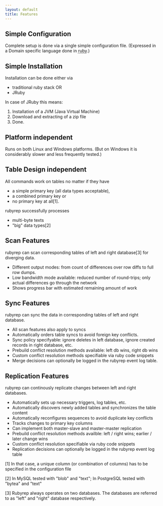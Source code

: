 ```yaml
---
layout: default
title: Features
---
```


Simple Configuration
--------------------

Complete setup is done via a single simple configuration file.
(Expressed in a Domain specific language done in <acronym title="programming language">ruby</acronym>.)

Simple Installation
-------------------

Installation can be done either via

-   traditional ruby stack OR
-   JRuby

In case of JRuby this means:

1.  Installation of a JVM (Java Virtual Machine)
2.  Download and extracting of a zip file
3.  Done.

Platform independent
--------------------

Runs on both Linux and Windows platforms.
(But on Windows it is considerably slower and less frequently tested.)

Table Design independent
------------------------

All commands work on tables no matter if they have

-   a simple primary key (all data types acceptable),
-   a combined primary key or
-   no primary key at all[1].

rubyrep successfully processes

-   multi-byte texts
-   "big" data types[2]

Scan Features
-------------

rubyrep can scan corresponding tables of left and right database[3] for diverging data.

-   Different output modes: from count of differences over row diffs to full row dumps.
-   Low bandwidth mode available: reduced number of round-trips; only actual differences go through the network
-   Shows progress bar with estimated remaining amount of work

Sync Features
-------------

rubyrep can sync the data in corresponding tables of left and right database.

-   All scan features also apply to syncs
-   Automatically orders table syncs to avoid foreign key conflicts.
-   Sync policy specifyable: ignore deletes in left database, ignore created records in right database, etc.
-   Prebuild conflict resolution methods available: left db wins, right db wins
-   Custom conflict resolution methods specifiable via ruby code snippets
-   Merge decisions can optionally be logged in the rubyrep event log table.

Replication Features
--------------------

rubyrep can continously replicate changes between left and right databases.

-   Automatically sets up necessary triggers, log tables, etc.
-   Automatically discovers newly added tables and synchronizes the table content
-   Automatically reconfigures sequences to avoid duplicate key conflicts
-   Tracks changes to primary key columns
-   Can implement both master-slave and master-master replication
-   Prebuild conflict resolution methods availble: left / right wins; earlier / later change wins
-   Custom conflict resolution specifiable via ruby code snippets
-   Replication decisions can optionally be logged in the rubyrep event log table

[1] In that case, a unique column (or combination of columns) has to be specified in the configuration file

[2] In MySQL tested with "blob" and "text"; In PostgreSQL tested with "bytea" and "text"

[3] Rubyrep always operates on two databases. The databases are referred to as "left" and "right" database respectively.
